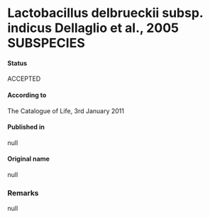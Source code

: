 # Lactobacillus delbrueckii subsp. indicus Dellaglio et al., 2005 SUBSPECIES

#### Status
ACCEPTED

#### According to
The Catalogue of Life, 3rd January 2011

#### Published in
null

#### Original name
null

### Remarks
null